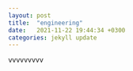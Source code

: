 ```yaml
---
layout: post
title:  "engineering"
date:   2021-11-22 19:44:34 +0300
categories: jekyll update
---
```

vvvvvvvvv